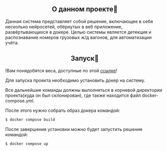 ## <div align="center">О данном проекте📝</div>
<p>Данная система представляет собой решение, включающее в себя несколько нейросетей, обёрнутых в веб приложение, развёртывающихся в докере. Целью системы является детекция и распознавание номеров грузовых ж/д вагонов, для автоматизации учёта.
</p>

## <div align="center">Запуск🔮</div>
<p>
!Вам понядобятся веса, доступные по этой <a href="https://disk.yandex.ru/d/6kH-wY8P_AWxuQ">ссылке</a>!
</p>
<p>
Для запуска проекта необходимо установить докер на систему.
</p>

<p>
Все дальнейшие команды должны выполняться в корневой директории проекта(куда он был склонирован), где также находится файл docker-compose.yml.
</p>

<p>
После этого нужно собрать образ докера командой:
</p>
  
```bash
$ docker compose build
```

<p>
После завершения установки можно будет запустить решение командой:
</p>

```bash
$ docker compose up
```
</details>
